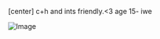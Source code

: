 [center] c+h and ints friendly.<3
age 15- iwe

![Image](https://github.com/user-attachments/assets/0c1a6eef-1650-4682-88e7-05920fa757a5)

